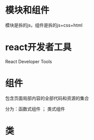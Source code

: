 # 模块和组件

模块是拆的js，组件是拆的js+css+html

# react开发者工具

React Developer Tools

# 组件

包含页面局部内容的全部代码和资源的集合

分为：函数式组件 ； 类式组件

# 类

